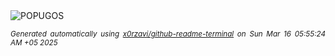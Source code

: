 <div align="justify">
<picture>
    <source media="(prefers-color-scheme: dark)" srcset="https://i.ibb.co/jvmjY0Yv/output-gif.gif">
    <source media="(prefers-color-scheme: light)" srcset="https://i.ibb.co/jvmjY0Yv/output-gif.gif">
    <img alt="POPUGOS" src="https://i.ibb.co/jvmjY0Yv/output-gif.gif">
</picture>

<sub><i>Generated automatically using [x0rzavi/github-readme-terminal](https://github.com/x0rzavi/github-readme-terminal) on Sun Mar 16 05:55:24 AM +05 2025</i></sub>
</div>